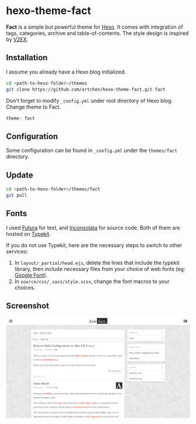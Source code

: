 # hexo-theme-fact

**Fact** is a simple but powerful theme for [Hexo](https://hexo.io/). It comes with integration of tags, categories, archive and table-of-contents. The style design is inspired by [V2EX](http://v2ex.com/). 

## Installation

I assume you already have a Hexo blog initialized.

```bash
cd <path-to-hexo-folder>/themes
git clone https://github.com/artchen/hexo-theme-fact.git fact
```

Don't forget to modify `_config.yml` under root directory of Hexo blog. Change theme to Fact.

```javascript
theme: fact
```

## Configuration

Some configuration can be found in `_config.yml` under the `themes/fact` directory.

## Update

```bash
cd <path-to-hexo-folder>/themes/fact
git pull
```

## Fonts

I used [Futura](https://typekit.com/fonts/futura-pt) for text, and [Inconsolata](https://typekit.com/fonts/inconsolata) for source code. Both of them are hosted on [Typekit](https://typekit.com/fonts).

If you do not use Typekit, here are the necessary steps to switch to other services:

1. In `layout/_partial/head.ejs`, delete the lines that include the typekit library, then include necessary files from your choice of web fonts (eg: [Google Font](https://www.google.com/fonts)).
2. In `source/css/_sass/style.scss`, change the font macros to your choices.

## Screenshot

![Fact Screenshot](demo/screenshot.png)
